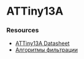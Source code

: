 # ATTiny13A

### Resources
- [ATTiny13A Datasheet](http://ww1.microchip.com/downloads/en/DeviceDoc/doc1477.pdf)
- [Алгоритмы фильтрации](https://alexgyver.ru/lessons/filters/)